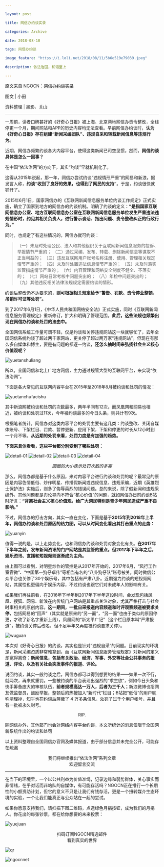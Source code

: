 ```yaml
---

layout: post

title: 网信办约谈实录

categories: Archive

date: 2018-08-10

tags: 网信办约谈

image_feature: "https://i.loli.net/2018/08/11/5b6e519e79039.jpeg"

description: 依法治国，和谐至上

---
```


原文来自 NGOCN：~~[网信办约谈实录](https://mp.weixin.qq.com/s/QCCiVzWpVribGiKjkaJMAA)~~

图文 \| 小田

资料整理 \| 黑影、关山

---

一周前，读者口碑甚好的《好奇心日报》被上海、北京两地网信办责令整改，全线停更一个月，期间网站和APP的历史内容均无法查看。早前网信办约谈时，**认为《好奇心日报》存在组建“新闻采编团队”、违规自采和转载新闻信息等违规行为。**

近期，网信办频繁约谈各大内容平台，使得这类新闻已司空见惯，然而，**网信约谈具体是怎么一回事？**

在中国“依法治网”的方向下，其实“约谈”早就机制化了。

这得从2015年说起，那一年，网信办尝试约谈“违规情形严重”的网易和新浪，据发言人称，**约谈“收到了良好的效果，也得到了网民的支持”**。于是，约谈很快就铺开了。

2015年6月1日，国家网信办的《互联网新闻信息服务单位约谈工作规定》正式实施，确立了国家到地方的网信办的约谈机制。明确了约谈的定义：**“是指国家互联网信息办公室、地方互联网信息办公室在互联网新闻信息服务单位发生严重违法违规情形时，约见其相关负责人，进行警示谈话、指出问题、责令整改纠正的行政行为。”**

同时，也规定了有这些情况的，网信办就可约谈：

> （一）未及时处理公民、法人和其他组织关于互联网新闻信息服务的投诉、举报情节严重的；
> （二）通过采编、发布、转载、删除新闻信息等谋取不正当利益的；
> （三）违反互联网用户账号名称注册、使用、管理相关规定情节严重的；
> （四）未及时处置违法信息情节严重的；
> （五）未及时落实监管措施情节严重的；
> （六）内容管理和网络安全制度不健全、不落实的；
> （七）网站日常考核中问题突出的；
> （八）年检中问题突出的；
> （九）其他违反相关法律法规规定需要约谈的情形。

约谈后整改仍不达要求的，**则可根据相关规定给予“警告、罚款、责令停业整顿、吊销许可证等处罚”。**

到了2017年6月1日，《中华人民共和国网络安全法》正式实施，同时《互联网新闻信息服务管理规定》重新修订，扩大和明确了管理范围。**此后，这些法规也频繁出现在网信办约谈和处罚的法由中。**

全国网信系统工作量可谓不轻，仅是约谈和关停违规网站这一块就够忙了，去年全国网信系统约谈了超过两千家网站，更关停了超过两万家“违规网站”。但现在有那么多自媒体和博主，要是有问题的都逐一约谈，**还怎么抽时间来弘扬社会主义核心价值观呢？**

![yuetanshuliang](https://i.loli.net/2018/08/11/5b6e519e79039.jpeg)

所以，全国网信和北上广地方网信，主力通过规管大型的互联网平台，来实现“依法治网”。

下面是各大常见的互联网内容平台在2015年至2018年8月被约谈和处罚的情况：

![yuetanchufacishu](https://i.loli.net/2018/08/11/5b6e51c1e3fb4.jpeg)

其中新浪网被约谈和处罚的次数最多，两年半间有12次，而凤凰网和网易也相近，被约谈和处罚过11次，今年被约谈最多的今日头条，则共计有9次。

根据笔者统计，网信办对这类内容平台的处罚主要有这几类：约谈整改、关闭自媒体账号、下架栏目、罚款、暂停更新、应用下架，下架和停更的时长从12小时到一个月不等。**从近期的处罚来看，处罚力度是有加强的趋势。**

**下面来具体看看，这些平台都分别受到了哪些处罚：**

![detail-01](https://i.loli.net/2018/08/11/5b6e52232588b.jpeg)
![detail-02](https://i.loli.net/2018/08/11/5b6e522745881.jpeg)
![detail-03](https://i.loli.net/2018/08/11/5b6e522b2a311.jpeg)
![detail-04](https://i.loli.net/2018/08/11/5b6e522f422a3.jpeg)
*<center>圆圈的大小表示处罚次数的多寡</center>*

那么，网信办都是基于什么原因，来对内容平台进行约谈和处罚的呢？最常见的原因是内容色情低俗、炒作明星、传播假新闻或违规信息、违规采编，近期《英雄烈士保护法》实施后，则多了侮辱英烈的错误问题。总的来说，除了假新闻和违规采编外，其他问题都是舆论导向不符合“核心价值”的问题，就如网信办日前约谈B站时所言：**“背离社会主义核心价值观，给广大网民特别是青少年网民造成严重不良影响。”**

不过，网信办的打击方向，其实一直在变化，下面是基于**2015年到2018年上半年，网信办约谈和处罚原因的热力图，可以从时间变化看出其打击重点的走势：**

![yuanyin](https://i.loli.net/2018/08/11/5b6e5280ceb10.jpeg)

值得一说的是，以上走势变化，也和网信办约谈和处罚对象变化有关。**在2017年下半年之前，发布新闻资讯的门户网站是其监管的重点，但2017年下半年之后，娱乐资讯、直播和短视频则逐渐成为主角。**

由上图可以看到，对明星炒作的管控是从2017年开始的，2017年6月，“风行工作室官微”、“中国第一狗仔卓伟”等相当有名的“八卦狗仔队”账号被关，同时微信公众平台也关停了30个娱乐号，其中包括有严肃八卦。近期强力约谈的短视频网站，其属性也更偏向于娱乐内容，不过约谈也跟它们对未成年人的影响有关。

如果我们再往前看，在2016年下半年到2017年下半年这段时间，会发现包括凤凰、搜狐、网易、新浪在内传统门户网站是其重点关注对象，尤其严格打击与社会时事相关的原创内容。**这一期间，一批自采报道内容频道和时评观察频道被要求关停**，包括网易的“回声”（其实就是原来的“另一面”，“另一面”也由于类似的原因停更，才改了新名字重新上线），凤凰网的“新太平广记”（这个栏目原本叫“严肃报道”，被约谈关停后改名，但不足半年又再度被约谈要求关停）。

![wuguan](https://i.loli.net/2018/08/11/5b6e52c062818.jpeg)

本次对《好奇心日报》的约谈，其实也是针对“违规自采”的问题。目前现实的环境是，新闻采编资质非常难拿到，而《互联网新闻信息服务管理规定》对新闻的定义却宽得离奇：**新闻信息，包括有关政治、经济、军事、外交等社会公共事务的报道、评论，以及有关社会突发事件的报道、评论。**

说回约谈，其实一般约谈之后，网信办都可以得到想要的结果——如果一次不行，就两次，再来就重罚。一些被约谈的平台表现出强烈的“求生欲”，例如今日头条和快手筹备庞大的审核队伍，**前者规模高达一万人，后者为三千人**；新浪微博也招网友做监督员，鼓励举报，整顿后的热搜加入“新时代”栏目；B站把“低俗”的用户昵称清理掉，知乎也在约谈后屏蔽了 4 万多条信息，处罚了过千个用户帐号，并且有一批被永久封号。

<center>RIP.</center>

除网信办外，其他部门也会对网络内容平台约谈，本文所统计的消息仅限于全国网新系统作出的约谈和处罚

以上资料整理自全国网信办官网及媒体报道，由于部分信息并未完全公开，可能存在疏漏

<center>我们将继续推出“依法治网”系列文章</center>
<center>欢迎留言交流</center>

---

在当下的环境里，一个以公共利益为价值准绳，记录边缘和弱势群体，关心事实而非情绪，在乎对话而非站队的自媒体，有可能存活吗？NGOCN正在推行一个长期性的小额资助计划，但它的意义不只是让我们有钱存活，更是一个扭转媒介生态环境的实验，一个让我们能真正与公众站在一起的尝试。

如果你愿意支持我们，请扫描下图二维码，点选绿色月捐按钮，成为我们的月捐人。你花出的每张钞票，都在给你想要的未来投票：

![yuejuan](https://i.loli.net/2018/08/11/5b6e53552ff5b.jpeg)

<center>扫码订阅NGOCN精选邮件</center>
<center>看到真实的世界</center>

![qr](https://i.loli.net/2018/08/11/5b6e537e88d91.jpeg)

![ngocnnet](https://i.loli.net/2018/08/11/5b6e53c61fef4.gif)
